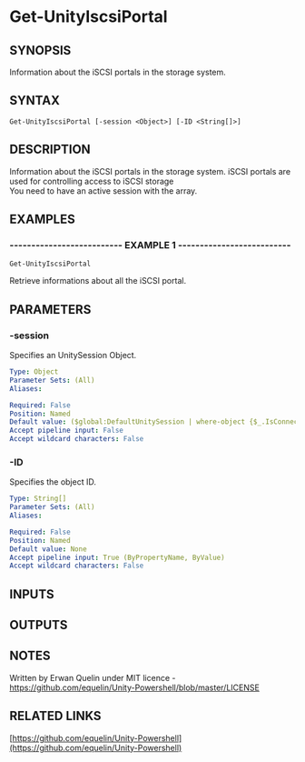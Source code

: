 # Get-UnityIscsiPortal

## SYNOPSIS
Information about the iSCSI portals in the storage system.

## SYNTAX

```
Get-UnityIscsiPortal [-session <Object>] [-ID <String[]>]
```

## DESCRIPTION
Information about the iSCSI portals in the storage system.
iSCSI portals are used for controlling access to iSCSI storage  
You need to have an active session with the array.

## EXAMPLES

### -------------------------- EXAMPLE 1 --------------------------
```
Get-UnityIscsiPortal
```

Retrieve informations about all the iSCSI portal.

## PARAMETERS

### -session
Specifies an UnitySession Object.

```yaml
Type: Object
Parameter Sets: (All)
Aliases: 

Required: False
Position: Named
Default value: ($global:DefaultUnitySession | where-object {$_.IsConnected -eq $true})
Accept pipeline input: False
Accept wildcard characters: False
```

### -ID
Specifies the object ID.

```yaml
Type: String[]
Parameter Sets: (All)
Aliases: 

Required: False
Position: Named
Default value: None
Accept pipeline input: True (ByPropertyName, ByValue)
Accept wildcard characters: False
```

## INPUTS

## OUTPUTS

## NOTES
Written by Erwan Quelin under MIT licence - https://github.com/equelin/Unity-Powershell/blob/master/LICENSE

## RELATED LINKS

[https://github.com/equelin/Unity-Powershell](https://github.com/equelin/Unity-Powershell)


